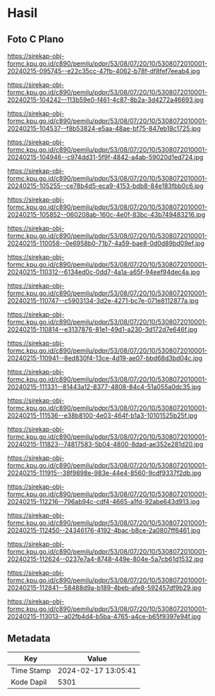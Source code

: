 # Hasil

## Foto C Plano

https://sirekap-obj-formc.kpu.go.id/c890/pemilu/pdpr/53/08/07/20/10/5308072010001-20240215-095745--e22c35cc-47fb-4062-b78f-df8fef7eeab4.jpg

https://sirekap-obj-formc.kpu.go.id/c890/pemilu/pdpr/53/08/07/20/10/5308072010001-20240215-104242--113b59e0-f461-4c87-8b2a-3d4272a46693.jpg

https://sirekap-obj-formc.kpu.go.id/c890/pemilu/pdpr/53/08/07/20/10/5308072010001-20240215-104537--f8b53824-e5aa-48ae-bf75-847eb18c1725.jpg

https://sirekap-obj-formc.kpu.go.id/c890/pemilu/pdpr/53/08/07/20/10/5308072010001-20240215-104946--c974dd31-5f9f-4842-a4ab-59020d1ed724.jpg

https://sirekap-obj-formc.kpu.go.id/c890/pemilu/pdpr/53/08/07/20/10/5308072010001-20240215-105255--ce78b4d5-eca9-4153-bdb8-84e183fbb0c6.jpg

https://sirekap-obj-formc.kpu.go.id/c890/pemilu/pdpr/53/08/07/20/10/5308072010001-20240215-105852--060208ab-160c-4e0f-83bc-43b749483216.jpg

https://sirekap-obj-formc.kpu.go.id/c890/pemilu/pdpr/53/08/07/20/10/5308072010001-20240215-110058--0e6958b0-71b7-4a59-bae8-0d0d89bd09ef.jpg

https://sirekap-obj-formc.kpu.go.id/c890/pemilu/pdpr/53/08/07/20/10/5308072010001-20240215-110312--6134ed0c-0dd7-4a1a-a65f-94eef94dec4a.jpg

https://sirekap-obj-formc.kpu.go.id/c890/pemilu/pdpr/53/08/07/20/10/5308072010001-20240215-110747--c5903134-3d2e-4271-bc7e-071e8112877a.jpg

https://sirekap-obj-formc.kpu.go.id/c890/pemilu/pdpr/53/08/07/20/10/5308072010001-20240215-110814--e3137876-81e1-49d1-a230-3d172d7e646f.jpg

https://sirekap-obj-formc.kpu.go.id/c890/pemilu/pdpr/53/08/07/20/10/5308072010001-20240215-110941--8ed830f4-13ce-4d19-ae07-bbd68d3bd04c.jpg

https://sirekap-obj-formc.kpu.go.id/c890/pemilu/pdpr/53/08/07/20/10/5308072010001-20240215-111331--81443a12-8377-4808-84c4-51a055a0dc35.jpg

https://sirekap-obj-formc.kpu.go.id/c890/pemilu/pdpr/53/08/07/20/10/5308072010001-20240215-111536--e38b8100-4e03-464f-b1a3-10101525b25f.jpg

https://sirekap-obj-formc.kpu.go.id/c890/pemilu/pdpr/53/08/07/20/10/5308072010001-20240215-111823--74817583-5b04-4800-8dad-ae352e281d20.jpg

https://sirekap-obj-formc.kpu.go.id/c890/pemilu/pdpr/53/08/07/20/10/5308072010001-20240215-111915--38f9898e-983e-44e4-8560-9cdf9337f2db.jpg

https://sirekap-obj-formc.kpu.go.id/c890/pemilu/pdpr/53/08/07/20/10/5308072010001-20240215-112216--796ab94c-cdf4-4665-a1fd-92abe643d913.jpg

https://sirekap-obj-formc.kpu.go.id/c890/pemilu/pdpr/53/08/07/20/10/5308072010001-20240215-112450--24346176-4192-4bac-b8ce-2a0807ff6461.jpg

https://sirekap-obj-formc.kpu.go.id/c890/pemilu/pdpr/53/08/07/20/10/5308072010001-20240215-112624--0237e7a4-8748-449e-804e-5a7cb61d1532.jpg

https://sirekap-obj-formc.kpu.go.id/c890/pemilu/pdpr/53/08/07/20/10/5308072010001-20240215-112841--58488d9a-b189-4beb-afe8-592457df9b29.jpg

https://sirekap-obj-formc.kpu.go.id/c890/pemilu/pdpr/53/08/07/20/10/5308072010001-20240215-113013--a02fb4d4-b5ba-4765-a4ce-b65f9397e94f.jpg


## Metadata

| Key        | Value               |
| ---------- | ------------------- |
| Time Stamp | 2024-02-17 13:05:41 |
| Kode Dapil | 5301                |



